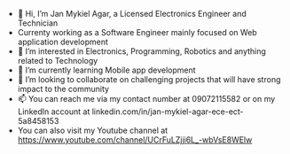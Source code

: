 - 👋 Hi, I’m Jan Mykiel Agar, a Licensed Electronics Engineer and Technician
- Currenty working as a Software Engineer mainly focused on Web application development
- 👀 I’m interested in Electronics, Programming, Robotics and anything related to Technology
- 🌱 I’m currently learning Mobile app development
- 💞️ I’m looking to collaborate on challenging projects that will have strong impact to the community
- 📫 You can reach me via my contact number at 09072115582 or on my LinkedIn account at linkedin.com/in/jan-mykiel-agar-ece-ect-5a8458153
- You can also visit my Youtube channel at https://www.youtube.com/channel/UCrFuLZjji6L_-wbVsE8WElw

<!---
JMA12/JMA12 is a ✨ special ✨ repository because its `README.md` (this file) appears on your GitHub profile.
You can click the Preview link to take a look at your changes.
--->
